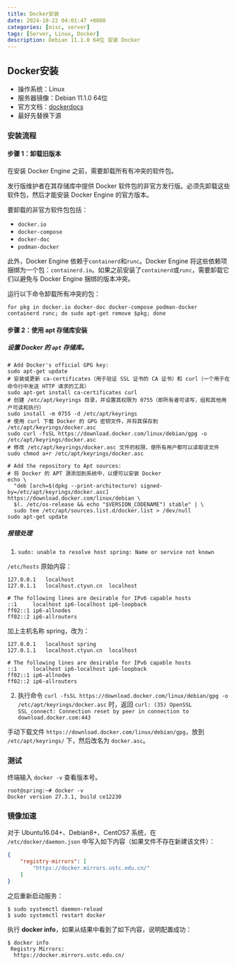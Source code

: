 ```yaml
---
title: Docker安装
date: 2024-10-22 04:01:47 +0800
categories: [misc, server]
tags: [Server, Linux, Docker]
description: Debian 11.1.0 64位 安装 Docker
---
```

## Docker安装

- 操作系统：Linux
- 服务器镜像：Debian 11.1.0 64位
- 官方文档：[dockerdocs](https://docs.docker.com/engine/install/debian/#install-from-a-package)
- 最好先替换下源

### 安装流程

#### 步骤 1：卸载旧版本

在安装 Docker Engine 之前，需要卸载所有有冲突的软件包。

发行版维护者在其存储库中提供 Docker 软件包的非官方发行版。必须先卸载这些软件包，然后才能安装 Docker Engine 的官方版本。

要卸载的非官方软件包包括：

- `docker.io`
- `docker-compose`
- `docker-doc`
- `podman-docker`

此外，Docker Engine 依赖于`containerd`和`runc`。Docker Engine 将这些依赖项捆绑为一个包：`containerd.io`。如果之前安装了`containerd`或`runc`，需要卸载它们以避免与 Docker Engine 捆绑的版本冲突。

运行以下命令卸载所有冲突的包：

```shell
for pkg in docker.io docker-doc docker-compose podman-docker containerd runc; do sudo apt-get remove $pkg; done
```

#### 步骤 2：使用 apt 存储库安装

##### 设置 Docker 的 `apt` 存储库。

```shell
# Add Docker's official GPG key:
sudo apt-get update
# 安装或更新 ca-certificates（用于验证 SSL 证书的 CA 证书）和 curl（一个用于在命令行中发送 HTTP 请求的工具）
sudo apt-get install ca-certificates curl
# 创建 /etc/apt/keyrings 目录，并设置其权限为 0755（即所有者可读写，组和其他用户可读和执行）
sudo install -m 0755 -d /etc/apt/keyrings
# 使用 curl 下载 Docker 的 GPG 密钥文件，并将其保存到 /etc/apt/keyrings/docker.asc
sudo curl -fsSL https://download.docker.com/linux/debian/gpg -o /etc/apt/keyrings/docker.asc
# 修改 /etc/apt/keyrings/docker.asc 文件的权限，使所有用户都可以读取该文件
sudo chmod a+r /etc/apt/keyrings/docker.asc

# Add the repository to Apt sources:
# 将 Docker 的 APT 源添加到系统中，以便可以安装 Docker
echo \
  "deb [arch=$(dpkg --print-architecture) signed-by=/etc/apt/keyrings/docker.asc] https://download.docker.com/linux/debian \
  $(. /etc/os-release && echo "$VERSION_CODENAME") stable" | \
  sudo tee /etc/apt/sources.list.d/docker.list > /dev/null
sudo apt-get update
```

##### 报错处理

1. `sudo: unable to resolve host spring: Name or service not known`

`/etc/hosts` 原始内容：

```
127.0.0.1	localhost
127.0.1.1	localhost.ctyun.cn	localhost

# The following lines are desirable for IPv6 capable hosts
::1     localhost ip6-localhost ip6-loopback
ff02::1 ip6-allnodes
ff02::2 ip6-allrouters
```

加上主机名称 spring，改为：

```
127.0.0.1	localhost spring
127.0.1.1	localhost.ctyun.cn	localhost

# The following lines are desirable for IPv6 capable hosts
::1     localhost ip6-localhost ip6-loopback
ff02::1 ip6-allnodes
ff02::2 ip6-allrouters
```

2. 执行命令 `curl -fsSL https://download.docker.com/linux/debian/gpg -o /etc/apt/keyrings/docker.asc` 时，返回 `curl: (35) OpenSSL SSL_connect: Connection reset by peer in connection to download.docker.com:443`

手动下载文件 `https://download.docker.com/linux/debian/gpg`，放到 `/etc/apt/keyrings/` 下，然后改名为 `docker.asc`。

### 测试

终端输入 `docker -v` 查看版本号。

```shell
root@spring:~# docker -v
Docker version 27.3.1, build ce12230
```

### 镜像加速

对于 Ubuntu16.04+、Debian8+、CentOS7 系统，在 `/etc/docker/daemon.json` 中写入如下内容（如果文件不存在新建该文件）：

```json
{
    "registry-mirrors": [
        "https://docker.mirrors.ustc.edu.cn/"
    ]
}
```

之后重新启动服务：

```shell
$ sudo systemctl daemon-reload
$ sudo systemctl restart docker
```

执行 **docker info**，如果从结果中看到了如下内容，说明配置成功：

```shell
$ docker info
 Registry Mirrors:
  https://docker.mirrors.ustc.edu.cn/
```
